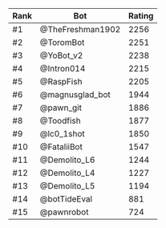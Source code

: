 Rank|Bot|Rating
---|---|---
#1|@TheFreshman1902|2256
#2|@ToromBot|2251
#3|@YoBot_v2|2238
#4|@Intron014|2215
#5|@RaspFish|2205
#6|@magnusglad_bot|1944
#7|@pawn_git|1886
#8|@Toodfish|1877
#9|@lc0_1shot|1850
#10|@FataliiBot|1547
#11|@Demolito_L6|1244
#12|@Demolito_L4|1227
#13|@Demolito_L5|1194
#14|@botTideEval|881
#15|@pawnrobot|724
